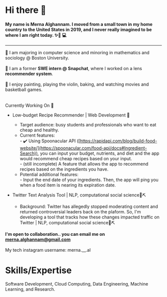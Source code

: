 # Hi there 👋

#### My name is Merna Alghannam. I moved from a small town in my home country to the United States in 2019, and I never really imagined to be where I am right today. ✨👩 💻
-----
🏫 I am majoring in computer science and minoring in mathematics and sociology @ Boston University. 
<br><br>💼 I am a former **SWE intern @ Snapchat**, where I worked on a lens **recommender system**.
<br><br>
💆 I enjoy painting, playing the violin, baking, and watching movies and basketball games. 
<br><br><br>
Currently Working On 🚀
- Low-budget Recipe Recommender | Web Development 📝 <br>
   - Target audience: busy students and professionals who want to eat cheap and healthy. 
   - Current features: <br>
         - ✔️ Using Spoonacular API ([https://rapidapi.com/blog/build-food-website/](https://spoonacular.com/food-api/docs#Ingredient-Search)), you can input your budget, nutrients, and diet and the app would recommend cheap recipes based on your input. <br>
         - (still incomplete) A feature that allows the app to recommend recipes based on the ingredients you have. 
   - Potential additional features: <br>
         - Input the end date of your ingredients. Then, the app will ping you when a food item is nearing its expiration date.<br>

 - Twitter Text Analysis Tool | NLP, computational social science📜⛏️ <br>
   - Background: Twitter has allegedly stopped moderating content and returned controversial leaders back on the plaform. So, I'm developing a tool that tracks how these changes impacted traffic on Twitter | NLP, computational social science📜⛏️

**I'm open to collaboration.. you can email me on merna.alghannam@gmail.com** <br><br>
My tech instagram username: merna.__.al 

            
# Skills/Expertise 

Software Development, Cloud Computing, Data Engineering, Machine Learning, and Research. 
